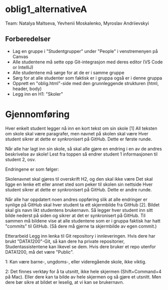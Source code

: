 # oblig1_alternativeA
Team: Natalya Maltseva, Yevhenii Moskalenko, Myroslav Andriievskyi
## Forberedelser
- Lag en gruppe i "Studentgrupper" under "People" i venstremenyen på Canvas
- Alle studentene må sette opp Git-integrasjon med deres editor (VS Code or IntelliJ)
- Alle studentene må sørge for at de er i samme gruppe
- Sørg for at alle studenter som faktisk er i gruppa også er i denne gruppa
- Opprett en "oblig.html"-side med den grunnleggende strukturen (html, header, body)
- Legg inn en H1: "Skoler"
 

# Gjennomføring
Hver enkelt student legger nå inn en kort tekst om sin skole [1]
All teksten om skole skal være paragrafer, men navnet på skolen skal være
Hver student sikrer at dette er synkronisert på GitHub. Dette er første runde.
 

Når alle har lagt inn sin skole, så skal alle gjøre en endring i en av de andres beskrivelse av skole! Lest fra toppen så endrer student 1 informasjonen til student 2, osv.

 

Endringene er som følger:

Skolenavnet skal gjøres til overskrift H2, og den skal ikke være 
Det skal ligge en lenke ett eller annet sted som peker til skolen sin nettside
Hver student sikrer at dette er synkronisert på GitHub. Dette er andre runde.
 

Når alle har oppdatert noen andres oppføring slik at alle endringer er synlige på GitHub skal hver student ta ett skjermbilde fra GitHub [2]. Bildet skal gis navn likt studentens brukernavn. Så legger hver student inn sitt bilde nederst på siden og sikrer at det er synkronisert på GitHub. Til sammen må bildene vise at alle studentene som er i gruppa faktisk har hatt "commits" til GitHub. (Så dere må gjerne ta skjermbilde av egen commit.)

 

Etterarbeid
Legg inn lenka til Git repository i innleveringen. Hvis dere har brukt "DATA1200"-Git, så kan dere ha private repositorier, Studentassistentene kan likevel se dem. Hvis dere bruker et repo utenfor DATA1200, må det være "Public".

 

1: Kan være barne-, ungdoms-, eller videregående skole, ikke viktig.

2: Det finnes verktøy for å ta utsnitt, ikke hele skjermen (Shift+Command+4 på Mac). Eller dere kan ta bilde av hele skjermen og så gjøre et utsnitt. Men dere bør sikre at bildet er leselig, at vi kan se brukernavn.

